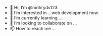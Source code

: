 - 👋 Hi, I’m @mnhrydv123
- 👀 I’m interested in ...web development now.
- 🌱 I’m currently learning ...
- 💞️ I’m looking to collaborate on ...
- 📫 How to reach me ...

<!---
mnhrydv123/mnhrydv123 is a ✨ special ✨ repository because its `README.md` (this file) appears on your GitHub profile.
You can click the Preview link to take a look at your changes.
--->
